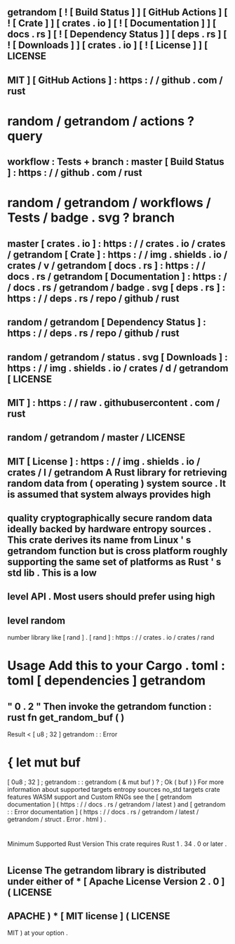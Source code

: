 #
getrandom
[
!
[
Build
Status
]
]
[
GitHub
Actions
]
[
!
[
Crate
]
]
[
crates
.
io
]
[
!
[
Documentation
]
]
[
docs
.
rs
]
[
!
[
Dependency
Status
]
]
[
deps
.
rs
]
[
!
[
Downloads
]
]
[
crates
.
io
]
[
!
[
License
]
]
[
LICENSE
-
MIT
]
[
GitHub
Actions
]
:
https
:
/
/
github
.
com
/
rust
-
random
/
getrandom
/
actions
?
query
=
workflow
:
Tests
+
branch
:
master
[
Build
Status
]
:
https
:
/
/
github
.
com
/
rust
-
random
/
getrandom
/
workflows
/
Tests
/
badge
.
svg
?
branch
=
master
[
crates
.
io
]
:
https
:
/
/
crates
.
io
/
crates
/
getrandom
[
Crate
]
:
https
:
/
/
img
.
shields
.
io
/
crates
/
v
/
getrandom
[
docs
.
rs
]
:
https
:
/
/
docs
.
rs
/
getrandom
[
Documentation
]
:
https
:
/
/
docs
.
rs
/
getrandom
/
badge
.
svg
[
deps
.
rs
]
:
https
:
/
/
deps
.
rs
/
repo
/
github
/
rust
-
random
/
getrandom
[
Dependency
Status
]
:
https
:
/
/
deps
.
rs
/
repo
/
github
/
rust
-
random
/
getrandom
/
status
.
svg
[
Downloads
]
:
https
:
/
/
img
.
shields
.
io
/
crates
/
d
/
getrandom
[
LICENSE
-
MIT
]
:
https
:
/
/
raw
.
githubusercontent
.
com
/
rust
-
random
/
getrandom
/
master
/
LICENSE
-
MIT
[
License
]
:
https
:
/
/
img
.
shields
.
io
/
crates
/
l
/
getrandom
A
Rust
library
for
retrieving
random
data
from
(
operating
)
system
source
.
It
is
assumed
that
system
always
provides
high
-
quality
cryptographically
secure
random
data
ideally
backed
by
hardware
entropy
sources
.
This
crate
derives
its
name
from
Linux
'
s
getrandom
function
but
is
cross
platform
roughly
supporting
the
same
set
of
platforms
as
Rust
'
s
std
lib
.
This
is
a
low
-
level
API
.
Most
users
should
prefer
using
high
-
level
random
-
number
library
like
[
rand
]
.
[
rand
]
:
https
:
/
/
crates
.
io
/
crates
/
rand
#
#
Usage
Add
this
to
your
Cargo
.
toml
:
toml
[
dependencies
]
getrandom
=
"
0
.
2
"
Then
invoke
the
getrandom
function
:
rust
fn
get_random_buf
(
)
-
>
Result
<
[
u8
;
32
]
getrandom
:
:
Error
>
{
let
mut
buf
=
[
0u8
;
32
]
;
getrandom
:
:
getrandom
(
&
mut
buf
)
?
;
Ok
(
buf
)
}
For
more
information
about
supported
targets
entropy
sources
no_std
targets
crate
features
WASM
support
and
Custom
RNGs
see
the
[
getrandom
documentation
]
(
https
:
/
/
docs
.
rs
/
getrandom
/
latest
)
and
[
getrandom
:
:
Error
documentation
]
(
https
:
/
/
docs
.
rs
/
getrandom
/
latest
/
getrandom
/
struct
.
Error
.
html
)
.
#
#
Minimum
Supported
Rust
Version
This
crate
requires
Rust
1
.
34
.
0
or
later
.
#
License
The
getrandom
library
is
distributed
under
either
of
*
[
Apache
License
Version
2
.
0
]
(
LICENSE
-
APACHE
)
*
[
MIT
license
]
(
LICENSE
-
MIT
)
at
your
option
.
